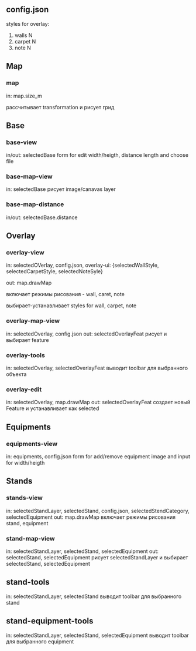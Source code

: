 ## config.json
styles for overlay:

1. walls N
2. carpet N
3. note N


## Map

### map
in: map.size_m

рассчитывает transformation и рисует грид

## Base

### base-view
in/out: selectedBase
form for edit width/heigth, distance length and choose file

### base-map-view
in: selectedBase
рисует image/canavas layer


### base-map-distance
in/out: selectedBase.distance


## Overlay

### overlay-view
in: selectedOVerlay, config.json, overlay-ui: {selectedWallStyle, selectedCarpetStyle, selectedNoteSyle}

out: map.drawMap

включает режимы рисования - wall, caret, note

выбирает-устанавливает styles for wall, carpet, note

### overlay-map-view
in: selectedOverlay, config.json
out: selectedOverlayFeat
рисует и выбирает feature 

### overlay-tools
in: selectedOverlay, selectedOverlayFeat
выводит toolbar для выбранного объекта

### overlay-edit
in: selectedOverlay, map.drawMap
out: selectedOverlayFeat
создает новый Feature и устанавливает как selected

## Equipments

### equipments-view
in: equipments, config.json
form for add/remove equipment image and input for width/heigth

## Stands

### stands-view
in: selectedStandLayer, selectedStand, config.json, selectedStendCategory, selectedEquipment
out: map.drawMap
включает режимы рисования stand, equipment

### stand-map-view
in: selectedStandLayer, selectedStand, selectedEquipment
out: selectedStand, selectedEquipment
рисует selectedStandLayer и выбирает selectedStand, selectedEquipment

## stand-tools
in: selectedStandLayer, selectedStand
выводит toolbar для выбранного stand 

## stand-equipment-tools
in: selectedStandLayer, selectedStand, selectedEquipment
выводит toolbar для выбранного equipment 


